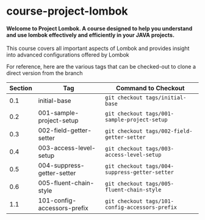 # course-project-lombok

#### Welcome to Project Lombok. A course designed to help you understand and use lombok effectively and efficiently in your JAVA projects.

This course covers all important aspects of Lombok and provides insight into advanced configurations offered by Lombok

For reference, here are the various tags that can be checked-out to clone a direct version from the branch

| Section | Tag                         | Command to Checkout                             |
|---------|-----------------------------|-------------------------------------------------|
| 0.1     | initial-base                | `git checkout tags/initial-base`                |
| 0.2     | 001-sample-project-setup    | `git checkout tags/001-sample-project-setup`    |
| 0.3     | 002-field-getter-setter     | `git checkout tags/002-field-getter-setter`     |
| 0.4     | 003-access-level-setup      | `git checkout tags/003-access-level-setup`      |
| 0.5     | 004-suppress-getter-setter  | `git checkout tags/004-suppress-getter-setter`  |
| 0.6     | 005-fluent-chain-style      | `git checkout tags/005-fluent-chain-style`      |
| 1.1     | 101-config-accessors-prefix | `git checkout tags/101-config-accessors-prefix` | 




